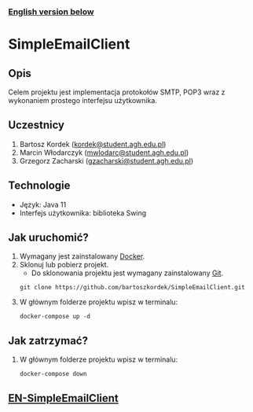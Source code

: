 ### [English version below](#en-simple-email-client)

# SimpleEmailClient

## Opis
Celem projektu jest implementacja protokołów SMTP, POP3 wraz z wykonaniem prostego interfejsu użytkownika.

## Uczestnicy
1. Bartosz Kordek (kordek@student.agh.edu.pl)
2. Marcin Włodarczyk (mwlodarc@student.agh.edu.pl)
3. Grzegorz Zacharski (gzacharski@student.agh.edu.pl)

## Technologie
* Język: Java 11
* Interfejs użytkownika: biblioteka Swing
<!---
* Konteneryzacja: Docker 
* Ciągła integracja (CI): GitHub Actions
--->

## Jak uruchomić?
1. Wymagany jest zainstalowany [Docker](https://www.docker.com/).
2. Sklonuj lub pobierz projekt.
   * Do sklonowania projektu jest wymagany zainstalowany [Git](https://git-scm.com/).
   ```shell script
   git clone https://github.com/bartoszkordek/SimpleEmailClient.git
   ```
4. W głównym folderze projektu wpisz w terminalu:
   ```shell script
   docker-compose up -d
   ```
   
## Jak zatrzymać?
1. W głównym folderze projektu wpisz w terminalu:
    ```shell script
    docker-compose down
    ```

## [EN-SimpleEmailClient](#en-simple-email-client)
